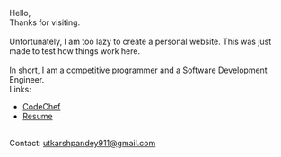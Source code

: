 Hello, <br/>
Thanks for visiting. <br/><br/>
Unfortunately, I am too lazy to create a personal website. This was just made to test how things work here.<br/><br/>
In short, I am a competitive programmer and a Software Development Engineer. <br/>
Links: <br/> 
- [CodeChef](codechef.com/uses/utkarsh911) <br/>
- [Resume](https://drive.google.com/drive/u/1/folders/1TgcfXjhetcO00Pp0Gl3-_TNZ30ZJ3R7s) <br/><br/>

Contact: utkarshpandey911@gmail.com
